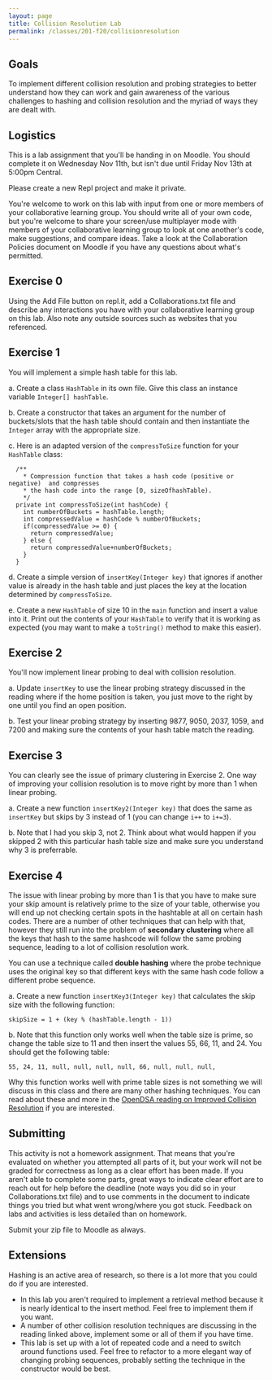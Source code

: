 ```yaml
---
layout: page
title: Collision Resolution Lab
permalink: /classes/201-f20/collisionresolution
---
```


## Goals
To implement different collision resolution and probing strategies to better understand how they can work and gain awareness of the various challenges to hashing and collision resolution and the myriad of ways they are dealt with.

## Logistics
This is a lab assignment that you'll be handing in on Moodle. You should complete it on Wednesday Nov 11th, but isn't due until Friday Nov 13th at 5:00pm Central.

Please create a new Repl project and make it private.

You're welcome to work on this lab with input from one or more members of your collaborative learning group. You should write all of your own code, but you're welcome to share your screen/use multiplayer mode with members of your collaborative learning group to look at one another's code, make suggestions, and compare ideas. Take a look at the Collaboration Policies document on Moodle if you have any questions about what's permitted.

## Exercise 0
Using the Add File button on repl.it, add a Collaborations.txt file and describe any interactions you have with your collaborative learning group on this lab. Also note any outside sources such as websites that you referenced.

## Exercise 1
You will implement a simple hash table for this lab.

a. Create a class `HashTable` in its own file. Give this class an instance variable `Integer[] hashTable`.

b. Create a constructor that takes an argument for the number of buckets/slots that the hash table should contain and then instantiate the `Integer` array with the appropriate size.

c. Here is an adapted version of the `compressToSize` function for your `HashTable` class:
```
  /**
    * Compression function that takes a hash code (positive or negative)  and compresses
    * the hash code into the range [0, sizeOfhashTable).
    */
  private int compressToSize(int hashCode) {
    int numberOfBuckets = hashTable.length;
    int compressedValue = hashCode % numberOfBuckets;
    if(compressedValue >= 0) {
      return compressedValue;
    } else {
      return compressedValue+numberOfBuckets;
    }
  }
```

d. Create a simple version of `insertKey(Integer key)` that ignores if another value is already in the hash table and just places the key at the location determined by `compressToSize`.

e. Create a new `HashTable` of size 10 in the `main` function and insert a value into it. Print out the contents of your `HashTable` to verify that it is working as expected (you may want to make a `toString()` method to make this easier).

## Exercise 2
You'll now implement linear probing to deal with collision resolution.

a. Update `insertKey` to use the linear probing strategy discussed in the reading where if the home position is taken, you just move to the right by one until you find an open position.

b. Test your linear probing strategy by inserting 9877, 9050, 2037, 1059, and 7200 and making sure the contents of your hash table match the reading.

## Exercise 3
You can clearly see the issue of primary clustering in Exercise 2. One way of improving your collision resolution is to move right by more than 1 when linear probing.

a. Create a new function `insertKey2(Integer key)` that does the same as `insertKey` but skips by 3 instead of 1 (you can change `i++` to `i+=3`).

b. Note that I had you skip 3, not 2. Think about what would happen if you skipped 2 with this particular hash table size and make sure you understand why 3 is preferrable.

## Exercise 4
The issue with linear probing by more than 1 is that you have to make sure your skip amount is relatively prime to the size of your table, otherwise you will end up not checking certain spots in the hashtable at all on certain hash codes. There are a number of other techniques that can help with that, however they still run into the problem of **secondary clustering** where all the keys that hash to the same hashcode will follow the same probing sequence, leading to a lot of collision resolution work. 

You can use a technique called **double hashing** where the probe technique uses the original key so that different keys with the same hash code follow a different probe sequence.

a. Create a new function `insertKey3(Integer key)` that calculates the skip size with the following function:
```
skipSize = 1 + (key % (hashTable.length - 1))
```

b. Note that this function only works well when the table size is prime, so change the table size to 11 and then insert the values 55, 66, 11, and 24. You should get the following table:
```
55, 24, 11, null, null, null, null, 66, null, null, null, 
```

Why this function works well with prime table sizes is not something we will discuss in this class and there are many other hashing techniques. You can read about these and more in the [OpenDSA reading on Improved Collision Resolution](https://opendsa-server.cs.vt.edu/OpenDSA/Books/CS3/html/HashCImproved.html) if you are interested.

## Submitting
This activity is not a homework assignment. That means that you're evaluated on whether you attempted all parts of it, but your work will not be graded for correctness as long as a clear effort has been made. If you aren't able to complete some parts, great ways to indicate clear effort are to reach out for help before the deadline (note ways you did so in your Collaborations.txt file) and to use comments in the document to indicate things you tried but what went wrong/where you got stuck. Feedback on labs and activities is less detailed than on homework.

Submit your zip file to Moodle as always.

## Extensions
Hashing is an active area of research, so there is a lot more that you could do if you are interested.

* In this lab you aren't required to implement a retrieval method because it is nearly identical to the insert method. Feel free to implement them if you want.
* A number of other collision resolution techniques are discussing in the reading linked above, implement some or all of them if you have time.
* This lab is set up with a lot of repeated code and a need to switch around functions used. Feel free to refactor to a more elegant way of changing probing sequences, probably setting the technique in the constructor would be best.